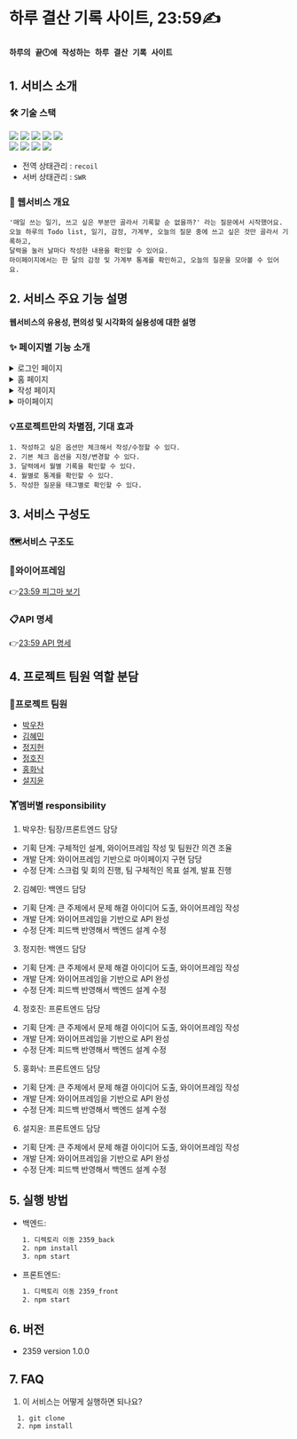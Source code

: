 # **하루 결산 기록 사이트, 23:59✍️**
### `하루의 끝🕛에 작성하는 하루 결산 기록 사이트`

## 1. 서비스 소개

### 🛠️ 기술 스택   
<img src="https://img.shields.io/badge/typescript-3178C6?style=for-the-badge&logo=typescript&logoColor=black">
<img src="https://img.shields.io/badge/react-61DAFB?style=for-the-badge&logo=react&logoColor=black">
<img src="https://img.shields.io/badge/node.js-339933?style=for-the-badge&logo=node.js&logoColor=white">
<img src="https://img.shields.io/badge/mongoDB-47A248?style=for-the-badge&logo=mongoDB&logoColor=black">
<img src="https://img.shields.io/badge/express-000000?style=for-the-badge&logo=Express&logoColor=white">
<br/>
<img src="https://img.shields.io/badge/tailwind css-06B6D4?style=for-the-badge&logo=tailwindcss&logoColor=white">
<img src="https://img.shields.io/badge/styled components-DB7093?style=for-the-badge&logo=styled-components&logoColor=black">   
<img src="https://img.shields.io/badge/figma-F24E1E?style=for-the-badge&logo=figma&logoColor=black">   
<img src="https://img.shields.io/badge/gitlab-FC6D26?style=for-the-badge&logo=gitlab&logoColor=black">   

- 전역 상태관리 : `recoil`  
- 서버 상태관리 : `SWR`

### 👀 웹서비스 개요     
```
'매일 쓰는 일기, 쓰고 싶은 부분만 골라서 기록할 순 없을까?' 라는 질문에서 시작했어요.   
오늘 하루의 Todo list, 일기, 감정, 가계부, 오늘의 질문 중에 쓰고 싶은 것만 골라서 기록하고,   
달력을 눌러 날마다 작성한 내용을 확인할 수 있어요.   
마이페이지에서는 한 달의 감정 및 가계부 통계를 확인하고, 오늘의 질문을 모아볼 수 있어요. 
```

  

## 2. 서비스 주요 기능 설명
**웹서비스의 유용성, 편의성 및 시각화의 실용성에 대한 설명**
  ### ✨ 페이지별 기능 소개    
  <details>
  <summary>로그인 페이지</summary>
  1. 이메일, 비밀번호 유효성 체크<br/>   
  2. 이메일 중복 체크   
</details>
<details>
  <summary>홈 페이지</summary>
  1. 첫 로그인 모달 페이지 기본 옵션 설정 저장<br/>      
  2. 달력에서 다이어리 요약본 확인   
영상 
</details>
<details>
  <summary>작성 페이지</summary>
  1. 체크박스로 컴포넌트 추가/빼기<br/>      
  2. Todolist, 일기, 오늘의 질문, 감정, 가계부 기록<br/>      
  3. 기록 수정/삭제   
영상 
</details>
<details>
  <summary>마이페이지</summary>
  1. 회원 정보 수정/탈퇴<br/>     
  2. 감정, 가계부 통계 확인<br/>      
  3. 태그별 오늘의 질문 모아보기   
영상 
</details>


  ### 💡프로젝트만의 차별점, 기대 효과        
    1. 작성하고 싶은 옵션만 체크해서 작성/수정할 수 있다.
    2. 기본 체크 옵션을 지정/변경할 수 있다.
    3. 달력에서 월별 기록을 확인할 수 있다.
    4. 월별로 통계를 확인할 수 있다.
    5. 작성한 질문을 태그별로 확인할 수 있다.

## 3. 서비스 구성도
  ### 🗺️서비스 구조도
  ### 🎨와이어프레임 
  👉[23:59 피그마 보기](https://www.figma.com/file/weAyFeVUqDEUxBhpiWEe8W/23%3A59?node-id=0%3A1&t=0lGAFZpWEHLHBfqr-1)
  ### 📋API 명세 
  👉[23:59 API 명세](https://surgedev.notion.site/DB-API-3c9c7cdb822f4dd080dcdb45fb8e3de2)

## 4. 프로젝트 팀원 역할 분담
### 👥프로젝트 팀원
- [박우찬](https://github.com/Croossh) 
- [김혜민](https://github.com/pansgraphy) 
- [정지헌](https://github.com/honey989)   
- [정호진](https://github.com/hozzijeong)     
- [홍화낙](https://github.com/Nakhong)   
- [설지윤](https://github.com/yoonbly)   

### 🏋️멤버별 responsibility

1. 박우찬: 팀장/프론트엔드 담당
- 기획 단계: 구체적인 설계, 와이어프레임 작성 및 팀원간 의견 조율
- 개발 단계: 와이어프레임 기반으로 마이페이지 구현 담당 
- 수정 단계: 스크럼 및 회의 진행, 팀 구체적인 목표 설계, 발표 진행

2. 김혜민: 백엔드 담당
- 기획 단계: 큰 주제에서 문제 해결 아이디어 도출, 와이어프레임 작성
- 개발 단계: 와이어프레임을 기반으로 API 완성
- 수정 단계: 피드백 반영해서 백엔드 설계 수정

3. 정지헌: 백엔드 담당

- 기획 단계: 큰 주제에서 문제 해결 아이디어 도출, 와이어프레임 작성
- 개발 단계: 와이어프레임을 기반으로 API 완성
- 수정 단계: 피드백 반영해서 백엔드 설계 수정

4. 정호진: 프론트엔드 담당

- 기획 단계: 큰 주제에서 문제 해결 아이디어 도출, 와이어프레임 작성
- 개발 단계: 와이어프레임을 기반으로 API 완성
- 수정 단계: 피드백 반영해서 백엔드 설계 수정

5. 홍화낙: 프론트엔드 담당

- 기획 단계: 큰 주제에서 문제 해결 아이디어 도출, 와이어프레임 작성
- 개발 단계: 와이어프레임을 기반으로 API 완성
- 수정 단계: 피드백 반영해서 백엔드 설계 수정

6. 설지윤: 프론트엔드 담당

- 기획 단계: 큰 주제에서 문제 해결 아이디어 도출, 와이어프레임 작성
- 개발 단계: 와이어프레임을 기반으로 API 완성
- 수정 단계: 피드백 반영해서 백엔드 설계 수정

## 5. 실행 방법
- 백엔드:
  ```bash
  1. 디렉토리 이동 2359_back
  2. npm install
  3. npm start
  ```
- 프론트엔드:
  ```bash
  1. 디렉토리 이동 2359_front
  2. npm start
  ```
## 6. 버전
  - 2359 version 1.0.0

## 7. FAQ
  1. 이 서비스는 어떻게 실행하면 되나요?
  ```
    1. git clone
    2. npm install
  ```
